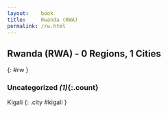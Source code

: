 ```yaml
---
layout:    book
title:     Rwanda (RWA)
permalink: /rw.html
---
```


## Rwanda (RWA) - 0 Regions, 1 Cities
{: #rw }





### Uncategorized _(1)_{:.count}


Kigali  {: .city #kigali } <br>


 
